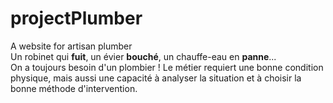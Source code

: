 # projectPlumber
A website for artisan plumber  
Un robinet qui __fuit__, un évier __bouché__, un chauffe-eau en __panne__...  
On a toujours besoin d'un plombier ! Le métier requiert une bonne condition physique, mais aussi une capacité à analyser la situation et à choisir la bonne méthode d'intervention.
